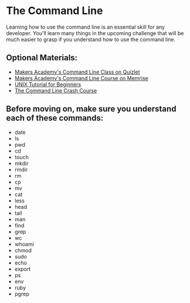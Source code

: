 # The Command Line

Learning how to use the command line is an essential skill for any developer. You'll learn many things in the upcoming challenge that will be much easier to grasp if you understand how to use the command line.

## Optional Materials:
* [Makers Academy's Command Line Class on Quizlet](http://quizlet.com/join/CdxPSbF3Z)
* [Makers Academy's Command Line Course on Memrise](http://www.memrise.com/course/372930/command-line-basics-by-makers-academy/)
* [UNIX Tutorial for Beginners](http://www.ee.surrey.ac.uk/Teaching/Unix/)
* [The Command Line Crash Course](http://cli.learncodethehardway.org/book/)

## Before moving on, make sure you understand each of these commands:
* date
* ls
* pwd
* cd
* touch
* mkdir
* rmdir
* rm
* cp
* mv
* cat
* less
* head
* tail
* man
* find
* grep
* wc
* whoami
* chmod
* sudo
* echo
* export
* ps
* env
* ruby
* pgrep

